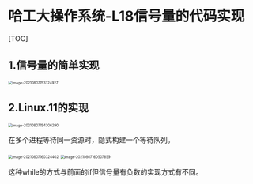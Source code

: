 # 哈工大操作系统-L18信号量的代码实现

[TOC]

## 1.信号量的简单实现

<img src="E:\AAAAAAAuniPPT\4_1PPT\CSclass-OS(git)\学习笔记\${图片}\image-20210807153324927.png" alt="image-20210807153324927" style="zoom:50%;" />

## 2.Linux.11的实现

<img src="E:\AAAAAAAuniPPT\4_1PPT\CSclass-OS(git)\学习笔记\${图片}\image-20210807154306290.png" alt="image-20210807154306290" style="zoom:50%;" />

在多个进程等待同一资源时，隐式构建一个等待队列。

<img src="E:\AAAAAAAuniPPT\4_1PPT\CSclass-OS(git)\学习笔记\${图片}\image-20210807160324402.png" alt="image-20210807160324402" style="zoom:50%;" />

<img src="E:\AAAAAAAuniPPT\4_1PPT\CSclass-OS(git)\学习笔记\${图片}\image-20210807160507859.png" alt="image-20210807160507859" style="zoom:50%;" />

这种while的方式与前面的if但信号量有负数的实现方式有不同。